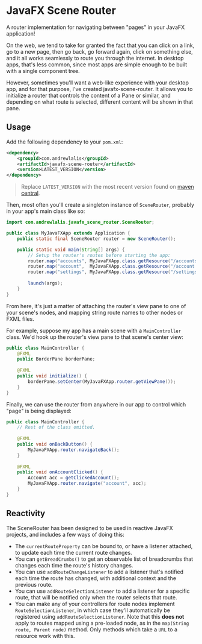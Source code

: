 # JavaFX Scene Router

A router implementation for navigating between "pages" in your JavaFX
application!

On the web, we tend to take for granted the fact that you can click on a link,
go to a new page, then go back, go forward again, click on something else, and
it all works seamlessly to route you through the internet. In desktop apps,
that's less common, since most apps are simple enough to be built with a single
component tree.

However, sometimes you'll want a web-like experience with your desktop app, and
for that purpose, I've created javafx-scene-router. It allows you to initialize
a router that controls the content of a Pane or similar, and depending on what
route is selected, different content will be shown in that pane.

## Usage

Add the following dependency to your `pom.xml`:
```xml
<dependency>
    <groupId>com.andrewlalis</groupId>
    <artifactId>javafx-scene-router</artifactId>
    <version>LATEST_VERSION</version>
</dependency>
```
> Replace `LATEST_VERSION` with the most recent version found on [maven central](https://central.sonatype.com/artifact/com.andrewlalis/javafx-scene-router).

Then, most often you'll create a singleton instance of `SceneRouter`, probably
in your app's main class like so:

```java
import com.andrewlalis.javafx_scene_router.SceneRouter;

public class MyJavaFXApp extends Application {
    public static final SceneRouter router = new SceneRouter();

    public static void main(String[] args) {
        // Setup the router's routes before starting the app:
        router.map("accounts", MyJavaFXApp.class.getResource("/accounts-view.fxml"));
        router.map("account",  MyJavaFXApp.class.getResource("/account.fxml"));
        router.map("settings", MyJavaFXApp.class.getResource("/settings.fxml"));
        
        launch(args);
    }
}
```

From here, it's just a matter of attaching the router's view pane to one of
your scene's nodes, and mapping string route names to other nodes or FXML
files.

For example, suppose my app has a main scene with a `MainController` class.
We'd hook up the router's view pane to that scene's center view:
```java
public class MainController {
    @FXML
    public BorderPane borderPane;
    
    @FXML
    public void initialize() {
        borderPane.setCenter(MyJavaFXApp.router.getViewPane());
    }
}
```

Finally, we can use the router from anywhere in our app to control which "page"
is being displayed:

```java
public class MainController {
    // Rest of the class omitted.
    
    @FXML
    public void onBackButton() {
        MyJavaFXApp.router.navigateBack();
    }
    
    @FXML
    public void onAccountClicked() {
        Account acc = getClickedAccount();
        MyJavaFXApp.router.navigate("account", acc);
    }
}
```

## Reactivity

The SceneRouter has been designed to be used in reactive JavaFX projects, and
includes a few ways of doing this:

- The `currentRouteProperty` can be bound to, or have a listener attached, to
update each time the current route changes.
- You can `getBreadCrumbs()` to get an observable list of breadcrumbs that
changes each time the route's history changes.
- You can use `addRouteChangeListener` to add a listener that's notified each
time the route has changed, with additional context and the previous route.
- You can use `addRouteSelectionListener` to add a listener for a specific
route, that will be notified only when the router selects that route.
- You can make any of your controllers for route nodes implement `RouteSelectionListener`,
in which case they'll automatically be registered using `addRouteSelectionListener`.
Note that this **does not** apply to routes mapped using a pre-loaded node, as
in the `map(String route, Parent node)` method. Only methods which take a `URL`
to a resource work with this.
